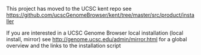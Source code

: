 This project has moved to the UCSC kent repo see https://github.com/ucscGenomeBrowser/kent/tree/master/src/product/installer

If you are interested in a UCSC Genome Browser local installation (local install, mirror) see http://genome.ucsc.edu/admin/mirror.html for a global overview and the links to the installation script

